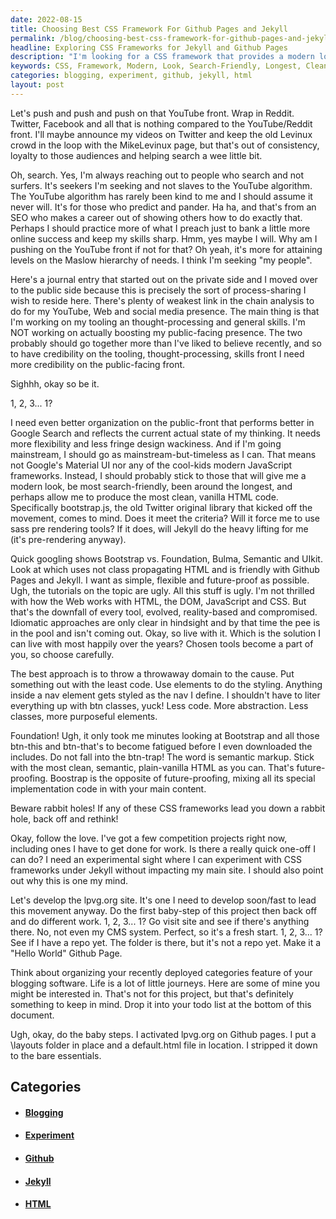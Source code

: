 ```yaml
---
date: 2022-08-15
title: Choosing Best CSS Framework For Github Pages and Jekyll
permalink: /blog/choosing-best-css-framework-for-github-pages-and-jekyll/
headline: Exploring CSS Frameworks for Jekyll and Github Pages
description: "I'm looking for a CSS framework that provides a modern look, is search-friendly, has been around the longest, and allows me to produce clean, vanilla HTML code. After considering Bootstrap, Foundation, Bulma, Semantic, and UIkit, I decided to go with Foundation because it doesn't require btn classes. I activated lpvg.org on Github pages, created a `_layouts` folder and default.html file, and reminded myself to take baby steps."
keywords: CSS, Framework, Modern, Look, Search-Friendly, Longest, Clean, Vanilla, HTML, Bootstrap, Foundation, Bulma, Semantic, UIkit, Btn, Classes, Github, Pages, Jekyll, Experiment, Rabbit, Holes, Baby, Steps, Categories, Feature, Blogging, Software, To-Do, List
categories: blogging, experiment, github, jekyll, html
layout: post
---
```


Let's push and push and push on that YouTube front. Wrap in Reddit. Twitter,
Facebook and all that is nothing compared to the YouTube/Reddit front. I'll
maybe announce my videos on Twitter and keep the old Levinux crowd in the loop
with the MikeLevinux page, but that's out of consistency, loyalty to those
audiences and helping search a wee little bit.

Oh, search. Yes, I'm always reaching out to people who search and not surfers.
It's seekers I'm seeking and not slaves to the YouTube algorithm. The YouTube
algorithm has rarely been kind to me and I should assume it never will. It's
for those who predict and pander. Ha ha, and that's from an SEO who makes a
career out of showing others how to do exactly that. Perhaps I should practice
more of what I preach just to bank a little more online success and keep my
skills sharp. Hmm, yes maybe I will. Why am I pushing on the YouTube front if
not for that? Oh yeah, it's more for attaining levels on the Maslow hierarchy
of needs. I think I'm seeking "my people".

Here's a journal entry that started out on the private side and I moved over to
the public side because this is precisely the sort of process-sharing I wish to
reside here. There's plenty of weakest link in the chain analysis to do for my
YouTube, Web and social media presence. The main thing is that I'm working on
my tooling an thought-processing and general skills. I'm NOT working on
actually boosting my public-facing presence. The two probably should go
together more than I've liked to believe recently, and so to have credibility
on the tooling, thought-processing, skills front I need more credibility on the
public-facing front.

Sighhh, okay so be it.

1, 2, 3... 1?

I need even better organization on the public-front that performs better in
Google Search and reflects the current actual state of my thinking. It needs
more flexibility and less fringe design wackiness. And if I'm going mainstream,
I should go as mainstream-but-timeless as I can. That means not Google's
Material UI nor any of the cool-kids modern JavaScript frameworks. Instead, I
should probably stick to those that will give me a modern look, be most
search-friendly, been around the longest, and perhaps allow me to produce the
most clean, vanilla HTML code. Specifically bootstrap.js, the old Twitter
original library that kicked off the movement, comes to mind. Does it meet the
criteria? Will it force me to use sass pre rendering tools? If it does, will
Jekyll do the heavy lifting for me (it's pre-rendering anyway).

Quick googling shows Bootstrap vs. Foundation, Bulma, Semantic and UIkit. Look
at which uses not class propagating HTML and is friendly with Github Pages and
Jekyll. I want as simple, flexible and future-proof as possible. Ugh, the
tutorials on the topic are ugly. All this stuff is ugly. I'm not thrilled with
how the Web works with HTML, the DOM, JavaScript and CSS. But that's the
downfall of every tool, evolved, reality-based and compromised. Idiomatic
approaches are only clear in hindsight and by that time the pee is in the pool
and isn't coming out. Okay, so live with it. Which is the solution I can live
with most happily over the years? Chosen tools become a part of you, so choose
carefully.

The best approach is to throw a throwaway domain to the cause. Put something
out with the least code. Use elements to do the styling. Anything inside a nav
element gets styled as the nav I define. I shouldn't have to liter everything
up with btn classes, yuck! Less code. More abstraction. Less classes, more
purposeful elements.

Foundation! Ugh, it only took me minutes looking at Bootstrap and all those
btn-this and btn-that's to become fatigued before I even downloaded the
includes. Do not fall into the btn-trap! The word is semantic markup. Stick
with the most clean, semantic, plain-vanilla HTML as you can. That's
future-proofing. Boostrap is the opposite of future-proofing, mixing all its
special implementation code in with your main content.

Beware rabbit holes! If any of these CSS frameworks lead you down a rabbit
hole, back off and rethink!

Okay, follow the love. I've got a few competition projects right now, including
ones I have to get done for work. Is there a really quick one-off I can do? I
need an experimental sight where I can experiment with CSS frameworks under
Jekyll without impacting my main site. I should also point out why this is one
my mind.

Let's develop the lpvg.org site. It's one I need to develop soon/fast to lead
this movement anyway. Do the first baby-step of this project then back off and
do different work. 1, 2, 3... 1? Go visit site and see if there's anything
there. No, not even my CMS system. Perfect, so it's a fresh start. 1, 2, 3...
1? See if I have a repo yet. The folder is there, but it's not a repo yet. Make
it a "Hello World" Github Page.

Think about organizing your recently deployed categories feature of your
blogging software. Life is a lot of little journeys. Here are some of mine you
might be interested in. That's not for this project, but that's definitely
something to keep in mind. Drop it into your todo list at the bottom of this
document.

Ugh, okay, do the baby steps. I activated lpvg.org on Github pages. I put a
\layouts folder in place and a default.html file in location. I stripped it
down to the bare essentials.


## Categories

<ul>
<li><h4><a href='/blogging/'>Blogging</a></h4></li>
<li><h4><a href='/experiment/'>Experiment</a></h4></li>
<li><h4><a href='/github/'>Github</a></h4></li>
<li><h4><a href='/jekyll/'>Jekyll</a></h4></li>
<li><h4><a href='/html/'>HTML</a></h4></li></ul>